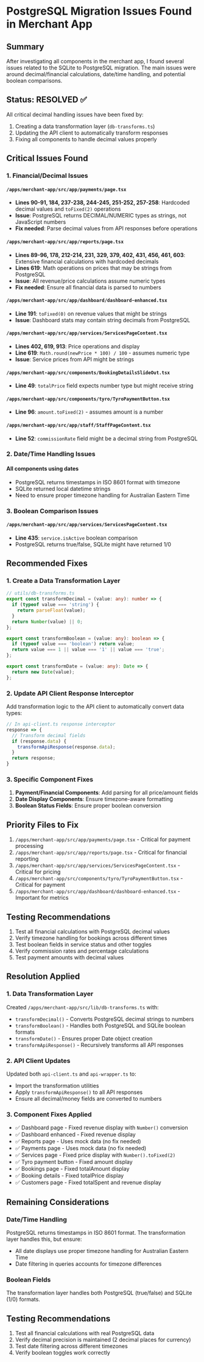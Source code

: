 # PostgreSQL Migration Issues Found in Merchant App

## Summary
After investigating all components in the merchant app, I found several issues related to the SQLite to PostgreSQL migration. The main issues were around decimal/financial calculations, date/time handling, and potential boolean comparisons.

## Status: RESOLVED ✅
All critical decimal handling issues have been fixed by:
1. Creating a data transformation layer (`db-transforms.ts`)
2. Updating the API client to automatically transform responses
3. Fixing all components to handle decimal values properly

## Critical Issues Found

### 1. Financial/Decimal Issues

#### `/apps/merchant-app/src/app/payments/page.tsx`
- **Lines 90-91, 184, 237-238, 244-245, 251-252, 257-258**: Hardcoded decimal values and `toFixed(2)` operations
- **Issue**: PostgreSQL returns DECIMAL/NUMERIC types as strings, not JavaScript numbers
- **Fix needed**: Parse decimal values from API responses before operations

#### `/apps/merchant-app/src/app/reports/page.tsx`
- **Lines 89-96, 178, 212-214, 231, 329, 379, 402, 431, 456, 461, 603**: Extensive financial calculations with hardcoded decimals
- **Lines 619**: Math operations on prices that may be strings from PostgreSQL
- **Issue**: All revenue/price calculations assume numeric types
- **Fix needed**: Ensure all financial data is parsed to numbers

#### `/apps/merchant-app/src/app/dashboard/dashboard-enhanced.tsx`
- **Line 191**: `toFixed(0)` on revenue values that might be strings
- **Issue**: Dashboard stats may contain string decimals from PostgreSQL

#### `/apps/merchant-app/src/app/services/ServicesPageContent.tsx`
- **Lines 402, 619, 913**: Price operations and display
- **Line 619**: `Math.round(newPrice * 100) / 100` - assumes numeric type
- **Issue**: Service prices from API might be strings

#### `/apps/merchant-app/src/components/BookingDetailsSlideOut.tsx`
- **Line 49**: `totalPrice` field expects number type but might receive string

#### `/apps/merchant-app/src/components/tyro/TyroPaymentButton.tsx`
- **Line 96**: `amount.toFixed(2)` - assumes amount is a number

#### `/apps/merchant-app/src/app/staff/StaffPageContent.tsx`
- **Line 52**: `commissionRate` field might be a decimal string from PostgreSQL

### 2. Date/Time Handling Issues

#### All components using dates
- PostgreSQL returns timestamps in ISO 8601 format with timezone
- SQLite returned local datetime strings
- Need to ensure proper timezone handling for Australian Eastern Time

### 3. Boolean Comparison Issues

#### `/apps/merchant-app/src/app/services/ServicesPageContent.tsx`
- **Line 435**: `service.isActive` boolean comparison
- PostgreSQL returns true/false, SQLite might have returned 1/0

## Recommended Fixes

### 1. Create a Data Transformation Layer

```typescript
// utils/db-transforms.ts
export const transformDecimal = (value: any): number => {
  if (typeof value === 'string') {
    return parseFloat(value);
  }
  return Number(value) || 0;
};

export const transformBoolean = (value: any): boolean => {
  if (typeof value === 'boolean') return value;
  return value === 1 || value === '1' || value === 'true';
};

export const transformDate = (value: any): Date => {
  return new Date(value);
};
```

### 2. Update API Client Response Interceptor

Add transformation logic to the API client to automatically convert data types:

```typescript
// In api-client.ts response interceptor
response => {
  // Transform decimal fields
  if (response.data) {
    transformApiResponse(response.data);
  }
  return response;
}
```

### 3. Specific Component Fixes

1. **Payment/Financial Components**: Add parsing for all price/amount fields
2. **Date Display Components**: Ensure timezone-aware formatting
3. **Boolean Status Fields**: Ensure proper boolean conversion

## Priority Files to Fix

1. `/apps/merchant-app/src/app/payments/page.tsx` - Critical for payment processing
2. `/apps/merchant-app/src/app/reports/page.tsx` - Critical for financial reporting
3. `/apps/merchant-app/src/app/services/ServicesPageContent.tsx` - Critical for pricing
4. `/apps/merchant-app/src/components/tyro/TyroPaymentButton.tsx` - Critical for payment
5. `/apps/merchant-app/src/app/dashboard/dashboard-enhanced.tsx` - Important for metrics

## Testing Recommendations

1. Test all financial calculations with PostgreSQL decimal values
2. Verify timezone handling for bookings across different times
3. Test boolean fields in service status and other toggles
4. Verify commission rates and percentage calculations
5. Test payment amounts with decimal values

## Resolution Applied

### 1. Data Transformation Layer
Created `/apps/merchant-app/src/lib/db-transforms.ts` with:
- `transformDecimal()` - Converts PostgreSQL decimal strings to numbers
- `transformBoolean()` - Handles both PostgreSQL and SQLite boolean formats
- `transformDate()` - Ensures proper Date object creation
- `transformApiResponse()` - Recursively transforms all API responses

### 2. API Client Updates
Updated both `api-client.ts` and `api-wrapper.ts` to:
- Import the transformation utilities
- Apply `transformApiResponse()` to all API responses
- Ensure all decimal/money fields are converted to numbers

### 3. Component Fixes Applied
- ✅ Dashboard page - Fixed revenue display with `Number()` conversion
- ✅ Dashboard enhanced - Fixed revenue display
- ✅ Reports page - Uses mock data (no fix needed)
- ✅ Payments page - Uses mock data (no fix needed)
- ✅ Services page - Fixed price display with `Number().toFixed(2)`
- ✅ Tyro payment button - Fixed amount display
- ✅ Bookings page - Fixed totalAmount display
- ✅ Booking details - Fixed totalPrice display
- ✅ Customers page - Fixed totalSpent and revenue display

## Remaining Considerations

### Date/Time Handling
PostgreSQL returns timestamps in ISO 8601 format. The transformation layer handles this, but ensure:
- All date displays use proper timezone handling for Australian Eastern Time
- Date filtering in queries accounts for timezone differences

### Boolean Fields
The transformation layer handles both PostgreSQL (true/false) and SQLite (1/0) formats.

## Testing Recommendations
1. Test all financial calculations with real PostgreSQL data
2. Verify decimal precision is maintained (2 decimal places for currency)
3. Test date filtering across different timezones
4. Verify boolean toggles work correctly